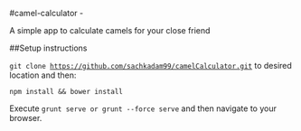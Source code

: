 #camel-calculator - 

A simple app to calculate camels for your close friend

##Setup instructions

<code>git clone https://github.com/sachkadam99/camelCalculator.git</code> to desired location and then:

<code>npm install && bower install</code>

Execute <code>grunt serve or grunt --force serve</code> and then navigate to your browser.



